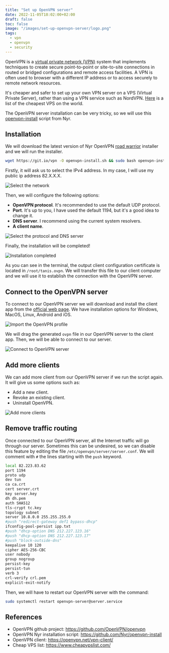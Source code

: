 ```yaml
---
title: "Set up OpenVPN server"
date: 2022-11-05T18:02:00+02:00
draft: false
toc: false
image: "/images/set-up-openvpn-server/logo.png"
tags:
  - vpn
  - openvpn
  - security
---
```

OpenVPN is a [virtual private network (VPN)](https://en.wikipedia.org/wiki/Virtual_private_network) system that implements techniques to create secure point-to-point or site-to-site connections in routed or bridged configurations and remote access facilities. A VPN is often used to browser with a different IP address or to access securely to remote network resources.

It's cheaper and safer to set up your own VPN server on a VPS (Virtual Private Server), rather than using a VPN service such as NordVPN. [Here](https://www.cheapvpslist.com/) is a list of the cheapest VPS on the world.

The OpenVPN server installation can be very tricky, so we will use this [openvpn-install](https://github.com/Nyr/openvpn-install) script from Nyr.

## Installation

We will download the latest version of Nyr OpenVPN [road warrior](https://en.wikipedia.org/wiki/Road_warrior_%28computing%29) installer and we will run the installer.

```bash
wget https://git.io/vpn -O openvpn-install.sh && sudo bash openvpn-install.sh
```

Firstly, it will ask us to select the IPv4 address. In my case, I will use my public ip address 82.X.X.X.

![Select the network](/images/set-up-openvpn-server/select-network.png#center)

Then, we will configure the following options:
* **OpenVPN protocol**. It's recommended to use the default UDP protocol.
* **Port**. It's up to you, I have used the default 1194, but it's a good idea to change it.
* **DNS server**. I recommend using the current system resolvers.
* **A client name**.

![Select the protocol and DNS server](/images/set-up-openvpn-server/select-protocol-and-dns.png#center)

Finally, the installation will be completed!

![Installation completed](/images/set-up-openvpn-server/installation-completed.png#center)

As you can see in the terminal, the output client configuration certificate is located in `/root/tanis.ovpn`. We will transfer this file to our client computer and we will use it to establish the connection with the OpenVPN server.

## Connect to the OpenVPN server

To connect to our OpenVPN server we will download and install the client app from the [official web page](https://openvpn.net/vpn-client/). We have installation options for Windows, MacOS, Linux, Android and iOS.

![Import the OpenVPN profile](/images/set-up-openvpn-server/import-openvpn-profile.png#center)

We will drag the generated `ovpn` file in our OpenVPN server to the client app. Then, we will be able to connect to our server.

![Connect to OpenVPN server](/images/set-up-openvpn-server/connect-to-openvpn-server.png#center)

## Add more clients

We can add more client from our OpenVPN server if we run the script again. It will give us some options such as:
* Add a new client.
* Revoke an existing client.
* Uninstall OpenVPN.

![Add more clients](/images/set-up-openvpn-server/add-more-clients.png#center)

## Remove traffic routing

Once connected to our OpenVPN server, all the Internet traffic will go through our server. Sometimes this can be undesired, so we can disable this feature by editing the file `/etc/openvpn/server/server.conf`. We will comment with `#` the lines starting with the `push` keyword.

```bash
local 82.223.83.62
port 1194
proto udp
dev tun
ca ca.crt
cert server.crt
key server.key
dh dh.pem
auth SHA512
tls-crypt tc.key
topology subnet
server 10.8.0.0 255.255.255.0
#push "redirect-gateway def1 bypass-dhcp"
ifconfig-pool-persist ipp.txt
#push "dhcp-option DNS 212.227.123.16"
#push "dhcp-option DNS 212.227.123.17"
#push "block-outside-dns"
keepalive 10 120
cipher AES-256-CBC
user nobody
group nogroup
persist-key
persist-tun
verb 3
crl-verify crl.pem
explicit-exit-notify
```

Then, we will have to restart our OpenVPN server with the command:

```bash
sudo systemctl restart openvpn-server@server.service
```

## References

* OpenVPN github project: https://github.com/OpenVPN/openvpn
* OpenVPN Nyr installation script: https://github.com/Nyr/openvpn-install
* OpenVPN client: https://openvpn.net/vpn-client/
* Cheap VPS list: https://www.cheapvpslist.com/